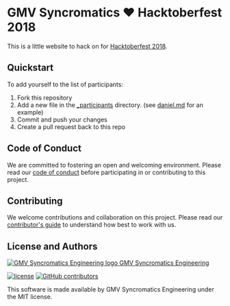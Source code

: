 # GMV Syncromatics ❤️ Hacktoberfest 2018

This is a little website to hack on for [Hacktoberfest 2018](https://hacktoberfest.digitalocean.com).

## Quickstart

To add yourself to the list of participants:

1. Fork this repository
2. Add a new file in the [_participants](_participants) directory. (see [daniel.md](_participants/daniel.md) for an example)
3. Commit and push your changes
4. Create a pull request back to this repo

## Code of Conduct

We are committed to fostering an open and welcoming environment. Please read our [code of conduct](CODE_OF_CONDUCT.md) before participating in or contributing to this project.

## Contributing

We welcome contributions and collaboration on this project. Please read our [contributor's guide](CONTRIBUTING.md) to understand how best to work with us.

## License and Authors

[![GMV Syncromatics Engineering logo](https://secure.gravatar.com/avatar/645145afc5c0bc24ba24c3d86228ad39?size=16) GMV Syncromatics Engineering](https://github.com/syncromatics)

[![license](https://img.shields.io/github/license/syncromatics/hacktoberfest2018.svg)](https://github.com/syncromatics/hacktoberfest2018/blob/master/LICENSE)
[![GitHub contributors](https://img.shields.io/github/contributors/syncromatics/hacktoberfest2018.svg)](https://github.com/syncromatics/hacktoberfest2018/graphs/contributors)

This software is made available by GMV Syncromatics Engineering under the MIT license.
